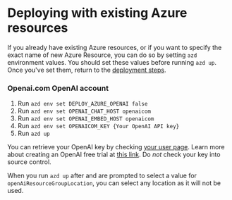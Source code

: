 # Deploying with existing Azure resources

If you already have existing Azure resources, or if you want to specify the exact name of new Azure Resource, you can do so by setting `azd` environment values.
You should set these values before running `azd up`. Once you've set them, return to the [deployment steps](../README.md#deployment).

### Openai.com OpenAI account

1. Run `azd env set DEPLOY_AZURE_OPENAI false`
1. Run `azd env set OPENAI_CHAT_HOST openaicom`
2. Run `azd env set OPENAI_EMBED_HOST openaicom`
3. Run `azd env set OPENAICOM_KEY {Your OpenAI API key}`
4. Run `azd up`

You can retrieve your OpenAI key by checking [your user page](https://platform.openai.com/account/api-keys).
Learn more about creating an OpenAI free trial at [this link](https://openai.com/pricing).
Do *not* check your key into source control.

When you run `azd up` after and are prompted to select a value for `openAiResourceGroupLocation`, you can select any location as it will not be used.

